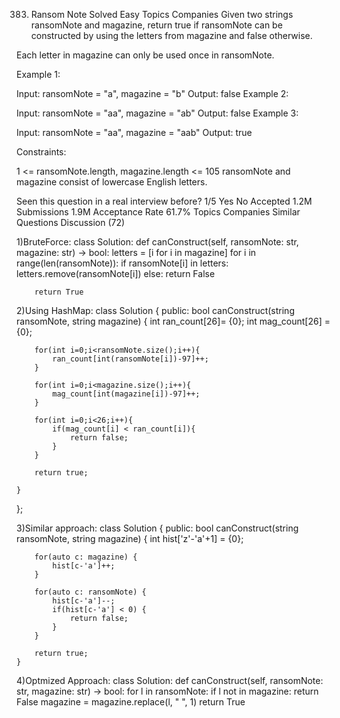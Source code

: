 383. Ransom Note
Solved
Easy
Topics
Companies
Given two strings ransomNote and magazine, return true if ransomNote can be constructed by using the letters from magazine and false otherwise.

Each letter in magazine can only be used once in ransomNote.

 

Example 1:

Input: ransomNote = "a", magazine = "b"
Output: false
Example 2:

Input: ransomNote = "aa", magazine = "ab"
Output: false
Example 3:

Input: ransomNote = "aa", magazine = "aab"
Output: true
 

Constraints:

1 <= ransomNote.length, magazine.length <= 105
ransomNote and magazine consist of lowercase English letters.

Seen this question in a real interview before?
1/5
Yes
No
Accepted
1.2M
Submissions
1.9M
Acceptance Rate
61.7%
Topics
Companies
Similar Questions
Discussion (72)

1)BruteForce:
class Solution:
    def canConstruct(self, ransomNote: str, magazine: str) -> bool:
        letters = [i for i in magazine]
        for i in range(len(ransomNote)):
            if ransomNote[i] in letters:
                letters.remove(ransomNote[i])
            else:
                return False

        return True

2)Using HashMap:
class Solution {
public:
    bool canConstruct(string ransomNote, string magazine) {
        int ran_count[26]= {0};
        int mag_count[26] = {0};

        for(int i=0;i<ransomNote.size();i++){
            ran_count[int(ransomNote[i])-97]++;
        }

        for(int i=0;i<magazine.size();i++){
            mag_count[int(magazine[i])-97]++;
        }

        for(int i=0;i<26;i++){
            if(mag_count[i] < ran_count[i]){
                return false;
            }
        }
        
        return true;

    }
};

3)Similar approach:
class Solution {
public:
    bool canConstruct(string ransomNote, string magazine) {
        int hist['z'-'a'+1] = {0};

        for(auto c: magazine) {
            hist[c-'a']++;
        }

        for(auto c: ransomNote) {
            hist[c-'a']--;
            if(hist[c-'a'] < 0) {
                return false;
            }
        }

        return true;
    }

4)Optmized Approach:
class Solution:
    def canConstruct(self, ransomNote: str, magazine: str) -> bool:
        for l in ransomNote:
            if l not in magazine:
                return False
            magazine = magazine.replace(l, " ", 1)
        return True
